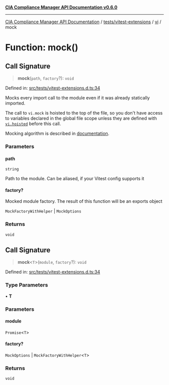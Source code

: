 [**CIA Compliance Manager API Documentation v0.6.0**](../../../../../README.md)

***

[CIA Compliance Manager API Documentation](../../../../../modules.md) / [tests/vitest-extensions](../../../README.md) / [vi](../README.md) / mock

# Function: mock()

## Call Signature

> **mock**(`path`, `factory`?): `void`

Defined in: [src/tests/vitest-extensions.d.ts:34](https://github.com/Hack23/cia-compliance-manager/blob/ca083b463223765b22422b66b3a43930241849bd/src/tests/vitest-extensions.d.ts#L34)

Mocks every import call to the module even if it was already statically imported.

The call to `vi.mock` is hoisted to the top of the file, so you don't have access to variables declared in the global file scope
unless they are defined with [`vi.hoisted`](https://vitest.dev/api/vi#vi-hoisted) before this call.

Mocking algorithm is described in [documentation](https://vitest.dev/guide/mocking#modules).

### Parameters

#### path

`string`

Path to the module. Can be aliased, if your Vitest config supports it

#### factory?

Mocked module factory. The result of this function will be an exports object

`MockFactoryWithHelper` | `MockOptions`

### Returns

`void`

## Call Signature

> **mock**\<`T`\>(`module`, `factory`?): `void`

Defined in: [src/tests/vitest-extensions.d.ts:34](https://github.com/Hack23/cia-compliance-manager/blob/ca083b463223765b22422b66b3a43930241849bd/src/tests/vitest-extensions.d.ts#L34)

### Type Parameters

• **T**

### Parameters

#### module

`Promise`\<`T`\>

#### factory?

`MockOptions` | `MockFactoryWithHelper`\<`T`\>

### Returns

`void`
